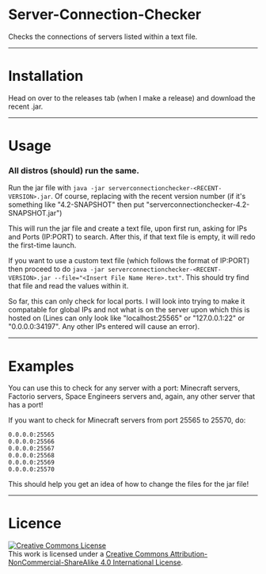 # Server-Connection-Checker

Checks the connections of servers listed within a text file.

---


# Installation
Head on over to the releases tab (when I make a release) and download the recent .jar.


---


# Usage
### All distros (should) run the same.

Run the jar file with ```java -jar serverconnectionchecker-<RECENT-VERSION>.jar```. Of course, replacing <RECENT-VERSION> with the recent version number (if it's something like "4.2-SNAPSHOT" then put "serverconnectionchecker-4.2-SNAPSHOT.jar")

This will run the jar file and create a text file, upon first run, asking for IPs and Ports (IP:PORT) to search. After this, if that text file is empty, it will redo the first-time launch.

If you want to use a custom text file (which follows the format of IP:PORT) then proceed to do ```java -jar serverconnectionchecker-<RECENT-VERSION>.jar --file="<Insert File Name Here>.txt"```. This should try find that file and read the values within it.

So far, this can only check for local ports. I will look into trying to make it compatable for global IPs and not what is on the server upon which this is hosted on (Lines can only look like "localhost:25565" or "127.0.0.1:22" or "0.0.0.0:34197". Any other IPs entered will cause an error).


---

# Examples

You can use this to check for any server with a port: Minecraft servers, Factorio servers, Space Engineers servers and, again, 
any other server that has a port!

If you want to check for Minecraft servers from port 25565 to 25570, do:
```
0.0.0.0:25565
0.0.0.0:25566
0.0.0.0:25567
0.0.0.0:25568
0.0.0.0:25569
0.0.0.0:25570
```

This should help you get an idea of how to change the files for the jar file!


---


# Licence


<a rel="license" href="http://creativecommons.org/licenses/by-nc-sa/4.0/"><img alt="Creative Commons License" style="border-width:0" src="https://i.creativecommons.org/l/by-nc-sa/4.0/88x31.png" /></a><br />This work is licensed under a <a rel="license" href="http://creativecommons.org/licenses/by-nc-sa/4.0/">Creative Commons Attribution-NonCommercial-ShareAlike 4.0 International License</a>.
